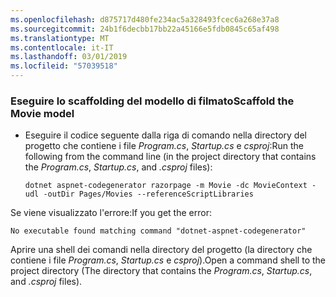 ```yaml
---
ms.openlocfilehash: d875717d480fe234ac5a328493fcec6a268e37a8
ms.sourcegitcommit: 24b1f6decbb17bb22a45166e5fdb0845c65af498
ms.translationtype: MT
ms.contentlocale: it-IT
ms.lasthandoff: 03/01/2019
ms.locfileid: "57039518"
---
```

<a name="scaffold"></a>
### <a name="scaffold-the-movie-model"></a><span data-ttu-id="aedd1-101">Eseguire lo scaffolding del modello di filmato</span><span class="sxs-lookup"><span data-stu-id="aedd1-101">Scaffold the Movie model</span></span>

* <span data-ttu-id="aedd1-102">Eseguire il codice seguente dalla riga di comando nella directory del progetto che contiene i file *Program.cs*, *Startup.cs* e *csproj*:</span><span class="sxs-lookup"><span data-stu-id="aedd1-102">Run the following from the command line (in the project directory that contains the *Program.cs*, *Startup.cs*, and *.csproj* files):</span></span>

  ```console
  dotnet aspnet-codegenerator razorpage -m Movie -dc MovieContext -udl -outDir Pages/Movies --referenceScriptLibraries
  ```

<span data-ttu-id="aedd1-103">Se viene visualizzato l'errore:</span><span class="sxs-lookup"><span data-stu-id="aedd1-103">If you get the error:</span></span>
  ```
No executable found matching command "dotnet-aspnet-codegenerator"
  ```

<span data-ttu-id="aedd1-104">Aprire una shell dei comandi nella directory del progetto (la directory che contiene i file *Program.cs*, *Startup.cs* e *csproj*).</span><span class="sxs-lookup"><span data-stu-id="aedd1-104">Open a command shell to the project directory (The directory that contains the *Program.cs*, *Startup.cs*, and *.csproj* files).</span></span>
